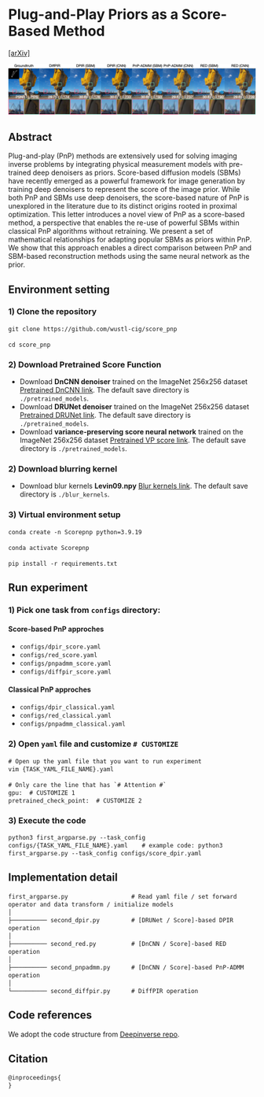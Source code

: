 # Plug-and-Play Priors as a Score-Based Method

<!-- ![result-gif1](./figures/thumbnail.gif) -->
<!-- <img src="./figures/thumbnail.gif" autoplay="false" loop="false"> -->
<!--
![result-gif1](./figures/inpainting.gif)
![result-git2](./figures/super_resolution.gif)
-->

[[arXiv]]([https://arxiv.org/](https://arxiv.org/abs/2412.11108))

![cover-img](./figures/cover.png)


## Abstract
Plug-and-play (PnP) methods are extensively used for solving imaging inverse problems by integrating physical measurement models with pre-trained deep denoisers as priors. Score-based diffusion models (SBMs) have recently emerged as a powerful framework for image generation by training deep denoisers to represent the score of the image prior. While both PnP and SBMs use deep denoisers, the score-based nature of PnP is unexplored in the literature due to its distinct origins rooted in proximal optimization. This letter introduces a novel view of PnP as a score-based method, a perspective that enables the re-use of powerful SBMs within classical PnP algorithms without retraining. We present a set of mathematical relationships for adapting popular SBMs as priors within PnP. We show that this approach enables a direct comparison between PnP and SBM-based reconstruction methods using the same neural network as the prior.


## Environment setting

### 1) Clone the repository
```
git clone https://github.com/wustl-cig/score_pnp

cd score_pnp
```

### 2) Download Pretrained Score Function

- Download **DnCNN denoiser** trained on the ImageNet 256x256 dataset [Pretrained DnCNN link](https://huggingface.co/deepinv/dncnn/resolve/main/dncnn_sigma2_color.pth?download=true). The default save directory is `./pretrained_models`.
- Download **DRUNet denoiser** trained on the ImageNet 256x256 dataset [Pretrained DRUNet link](https://huggingface.co/deepinv/drunet/resolve/main/drunet_color.pth?download=true). The default save directory is `./pretrained_models`.
- Download **variance-preserving score neural network** trained on the ImageNet 256x256 dataset [Pretrained VP score link](https://drive.google.com/drive/folders/1jElnRoFv7b31fG0v6pTSQkelbSX3xGZh). The default save directory is `./pretrained_models`.

### 2) Download blurring kernel

- Download blur kernels **Levin09.npy** [Blur kernels link](https://github.com/ofsoundof/GRL-Image-Restoration/blob/3123fcadfee2107d813c5e8fff58227f14c989bc/utils/blur_kernels/Levin09.npy). The default save directory is `./blur_kernels`.


### 3) Virtual environment setup
```
conda create -n Scorepnp python=3.9.19

conda activate Scorepnp

pip install -r requirements.txt
```

## Run experiment

### 1) Pick one task from `configs` directory:

#### Score-based PnP approches

  - `configs/dpir_score.yaml`
  - `configs/red_score.yaml`
  - `configs/pnpadmm_score.yaml`
  - `configs/diffpir_score.yaml`

#### Classical PnP approches

  - `configs/dpir_classical.yaml`
  - `configs/red_classical.yaml`
  - `configs/pnpadmm_classical.yaml`

### 2) Open `yaml` file and customize `# CUSTOMIZE`

```
# Open up the yaml file that you want to run experiment
vim {TASK_YAML_FILE_NAME}.yaml

# Only care the line that has `# Attention #`
gpu:  # CUSTOMIZE 1
pretrained_check_point:  # CUSTOMIZE 2
```

### 3) Execute the code
```
python3 first_argparse.py --task_config configs/{TASK_YAML_FILE_NAME}.yaml    # example code: python3 first_argparse.py --task_config configs/score_dpir.yaml
```

## Implementation detail

```
first_argparse.py                  # Read yaml file / set forward operator and data transform / initialize models
│   
├────────── second_dpir.py         # [DRUNet / Score]-based DPIR operation
│   
├────────── second_red.py          # [DnCNN / Score]-based RED operation
│   
├────────── second_pnpadmm.py      # [DnCNN / Score]-based PnP-ADMM operation
│   
└────────── second_diffpir.py      # DiffPIR operation
```

## Code references

We adopt the code structure from [Deepinverse repo](https://deepinv.github.io/deepinv/index.html).

## Citation

```
@inproceedings{
}
```

